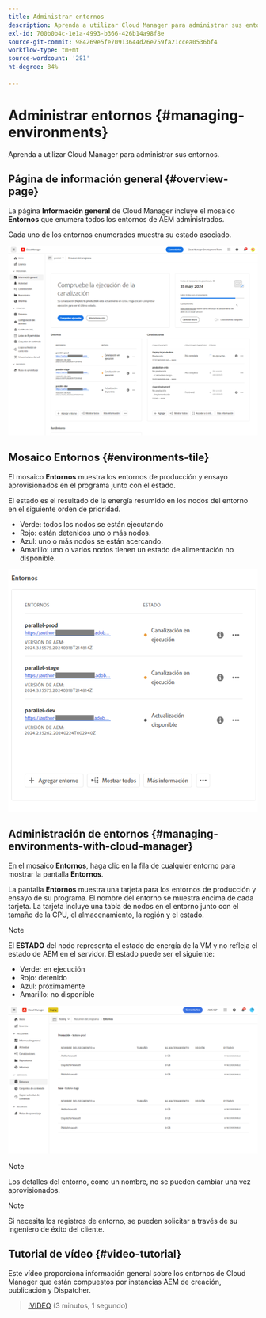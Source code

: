 ```yaml
---
title: Administrar entornos
description: Aprenda a utilizar Cloud Manager para administrar sus entornos.
exl-id: 700b0b4c-1e1a-4993-b366-426b14a98f8e
source-git-commit: 984269e5fe70913644d26e759fa21ccea0536bf4
workflow-type: tm+mt
source-wordcount: '281'
ht-degree: 84%

---
```



# Administrar entornos {#managing-environments}

Aprenda a utilizar Cloud Manager para administrar sus entornos.

## Página de información general {#overview-page}

La página **Información general** de Cloud Manager incluye el mosaico **Entornos** que enumera todos los entornos de AEM administrados.

Cada uno de los entornos enumerados muestra su estado asociado.

![Página Información general](/help/assets/Manage-Environ-Overview.png)

## Mosaico Entornos {#environments-tile}

El mosaico **Entornos** muestra los entornos de producción y ensayo aprovisionados en el programa junto con el estado.

El estado es el resultado de la energía resumido en los nodos del entorno en el siguiente orden de prioridad.

* Verde: todos los nodos se están ejecutando
* Rojo: están detenidos uno o más nodos.
* Azul: uno o más nodos se están acercando.
* Amarillo: uno o varios nodos tienen un estado de alimentación no disponible.

![Mosaico Entornos](/help/assets/Environments-card-new.png)

## Administración de entornos {#managing-environments-with-cloud-manager}

En el mosaico **Entornos**, haga clic en la fila de cualquier entorno para mostrar la pantalla **Entornos**.

La pantalla **Entornos** muestra una tarjeta para los entornos de producción y ensayo de su programa. El nombre del entorno se muestra encima de cada tarjeta. La tarjeta incluye una tabla de nodos en el entorno junto con el tamaño de la CPU, el almacenamiento, la región y el estado.

>[!NOTE]
>
>El **ESTADO** del nodo representa el estado de energía de la VM y no refleja el estado de AEM en el servidor. El estado puede ser el siguiente:

* Verde: en ejecución
* Rojo: detenido
* Azul: próximamente
* Amarillo: no disponible

![Pestaña Entornos](/help/assets/Environments-tab.png)

>[!NOTE]
>
>Los detalles del entorno, como un nombre, no se pueden cambiar una vez aprovisionados.

>[!NOTE]
>
>Si necesita los registros de entorno, se pueden solicitar a través de su ingeniero de éxito del cliente.

## Tutorial de vídeo {#video-tutorial}

Este vídeo proporciona información general sobre los entornos de Cloud Manager que están compuestos por instancias AEM de creación, publicación y Dispatcher.

>[!VIDEO](https://video.tv.adobe.com/v/26318/) (3 minutos, 1 segundo)

